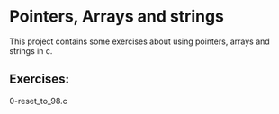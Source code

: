 # Pointers, Arrays and strings
This project contains some exercises about using pointers, arrays and strings
in c.

## Exercises:
0-reset_to_98.c